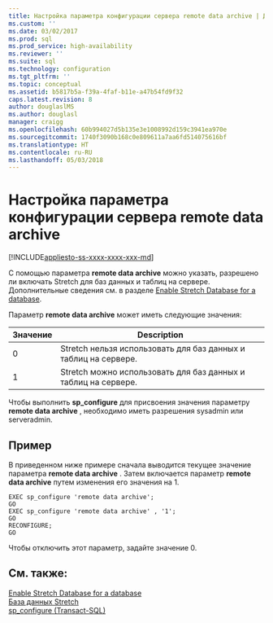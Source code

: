 ```yaml
---
title: Настройка параметра конфигурации сервера remote data archive | Документы Майкрософт
ms.custom: ''
ms.date: 03/02/2017
ms.prod: sql
ms.prod_service: high-availability
ms.reviewer: ''
ms.suite: sql
ms.technology: configuration
ms.tgt_pltfrm: ''
ms.topic: conceptual
ms.assetid: b5817b5a-f39a-4faf-b11e-a47b54fd9f32
caps.latest.revision: 8
author: douglaslMS
ms.author: douglasl
manager: craigg
ms.openlocfilehash: 60b994027d5b135e3e1008992d159c3941ea970e
ms.sourcegitcommit: 1740f3090b168c0e809611a7aa6fd514075616bf
ms.translationtype: HT
ms.contentlocale: ru-RU
ms.lasthandoff: 05/03/2018
---
```

# <a name="configure-the-remote-data-archive-server-configuration-option"></a>Настройка параметра конфигурации сервера remote data archive
[!INCLUDE[appliesto-ss-xxxx-xxxx-xxx-md](../../includes/appliesto-ss-xxxx-xxxx-xxx-md.md)]

  С помощью параметра **remote data archive** можно указать, разрешено ли включать Stretch для баз данных и таблиц на сервере. Дополнительные сведения см. в разделе [Enable Stretch Database for a database](../../sql-server/stretch-database/enable-stretch-database-for-a-database.md).  
  
 Параметр **remote data archive** может иметь следующие значения:  
  
|Значение|Description|  
|-----------|-----------------|  
|0|Stretch нельзя использовать для баз данных и таблиц на сервере.|  
|1|Stretch можно использовать для баз данных и таблиц на сервере.|  
  
 Чтобы выполнить **sp_configure** для присвоения значения параметру **remote data archive** , необходимо иметь разрешения sysadmin или serveradmin.  
  
## <a name="example"></a>Пример  
 В приведенном ниже примере сначала выводится текущее значение параметра **remote data archive** . Затем включается параметр **remote data archive** путем изменения его значения на 1.  
  
```  
EXEC sp_configure 'remote data archive';  
GO  
EXEC sp_configure 'remote data archive' , '1';  
GO  
RECONFIGURE;  
GO  
```  
  
 Чтобы отключить этот параметр, задайте значение 0.  
  
## <a name="see-also"></a>См. также:  
 [Enable Stretch Database for a database](../../sql-server/stretch-database/enable-stretch-database-for-a-database.md)   
 [База данных Stretch](../../sql-server/stretch-database/stretch-database.md)   
 [sp_configure (Transact-SQL)](../../relational-databases/system-stored-procedures/sp-configure-transact-sql.md)  
  
  
